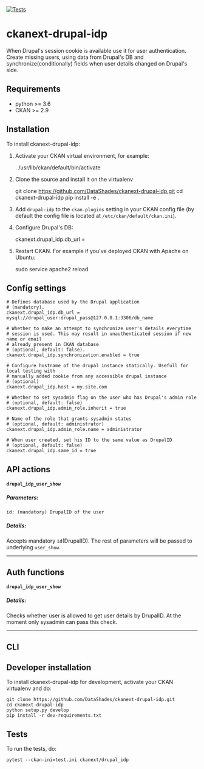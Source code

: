 [![Tests](https://github.com/DataShades/ckanext-drupal-idp/workflows/Tests/badge.svg?branch=main)](https://github.com/DataShades/ckanext-drupal-idp/actions)

# ckanext-drupal-idp

When Drupal's session cookie is available use it for user authentication. Create missing users, using data from Drupal's DB and synchronize(conditionally) fields when user details changed on Drupal's side.


## Requirements

* python >= 3.6
* CKAN >= 2.9


## Installation

To install ckanext-drupal-idp:

1. Activate your CKAN virtual environment, for example:

     . /usr/lib/ckan/default/bin/activate

2. Clone the source and install it on the virtualenv

    git clone https://github.com/DataShades/ckanext-drupal-idp.git
    cd ckanext-drupal-idp
    pip install -e .

3. Add `drupal-idp` to the `ckan.plugins` setting in your CKAN
   config file (by default the config file is located at
   `/etc/ckan/default/ckan.ini`).

4. Configure Drupal's DB:

    ckanext.drupal_idp.db_url = <URL>

4. Restart CKAN. For example if you've deployed CKAN with Apache on Ubuntu:

     sudo service apache2 reload


## Config settings

	# Defines database used by the Drupal application
	# (mandatory).
	ckanext.drupal_idp.db_url = mysql://drupal_user:drupal_pass@127.0.0.1:3306/db_name

	# Whether to make an attempt to synchronize user's details everytime
    # session is used. This may result in unauthenticated session if new name or email
    # already present in CKAN database
	# (optional, default: false).
    ckanext.drupal_idp.synchronization.enabled = true

    # Configure hostname of the drupal instance statically. Usefull for local testing with
    # manually added cookie from any accessible drupal instance
    # (optional)
    ckanext.drupal_idp.host = my.site.com

    # Whether to set sysadmin flag on the user who has Drupal's admin role
    # (optional, default: false)
    ckanext.drupal_idp.admin_role.inherit = true

    # Name of the role that grants sysadmin status
    # (optional, default: administrator)
    ckanext.drupal_idp.admin_role.name = administrator

    # When user created, set his ID to the same value as DrupalID
    # (optional, default: false)
    ckanext.drupal_idp.same_id = true


## API actions

#### `drupal_idp_user_show`

##### Parameters:

    id: (mandatory) DrupalID of the user

##### Details:

Accepts mandatory `id`(DrupalID). The rest of parameters will be
passed to underlying `user_show`.

---

## Auth functions

#### `drupal_idp_user_show`

##### Details:

Checks whether user is allowed to get user details by DrupalID. At the
moment only sysadmin can pass this check.

---

## CLI

## Developer installation

To install ckanext-drupal-idp for development, activate your CKAN virtualenv and
do:

    git clone https://github.com/DataShades/ckanext-drupal-idp.git
    cd ckanext-drupal-idp
    python setup.py develop
    pip install -r dev-requirements.txt


## Tests

To run the tests, do:

    pytest --ckan-ini=test.ini ckanext/drupal_idp
